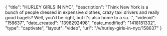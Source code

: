 {
    "title": "HURLEY GIRLS IN NYC",
    "description": "Think New York is a bunch of people dressed in expensive clothes, crazy taxi drivers and really good bagels? Well, you'd be right, but it's also home to a su...",
    "videoid": "158637",
    "date_created": "1398292498",
    "date_modified": "1418181332",
    "type": "captivate",
    "layout": "video",
    "url": "\/v\/hurley-girls-in-nyc\/158637"
}
